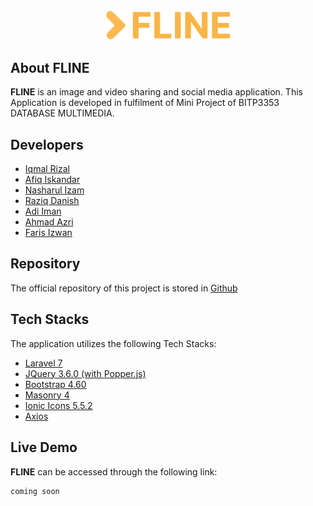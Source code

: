 <br/>
<br/>
<p align="center"><img src="public\assets\images\logo\logo.png" width="200"></p>


## About FLINE
**FLINE** is an image and video sharing and social media application.
This Application is developed in fulfilment of Mini Project of BITP3353 DATABASE MULTIMEDIA.

## Developers
- [Iqmal Rizal](https://github.com/iqmalriz)
- [Afiq Iskandar](https://github.com/afiq101)
- [Nasharul Izam](https://github.com/ijmmni99)
- [Raziq Danish](https://github.com/ahmdraziq)
- [Adi Iman](https://github.com/adimixx)
- [Ahmad Azri](https://github.com/Azri99)
- [Faris Izwan](https://github.com/Faris37)

## Repository
The official repository of this project is stored in [Github](https://github.com/afiq101/fline)

## Tech Stacks
The application utilizes the following Tech Stacks: 
- [Laravel 7](https://laravel.com/docs/7.x)
- [JQuery 3.6.0 (with Popper.js)](https://jquery.com/)
- [Bootstrap 4.60](https://getbootstrap.com/docs/4.6/getting-started/introduction/)
- [Masonry 4](https://masonry.desandro.com/)
- [Ionic Icons 5.5.2](https://ionic.io/ionicons)
- [Axios](https://github.com/axios/axios)


## Live Demo
**FLINE** can be accessed through the following link:

```
coming soon
```
